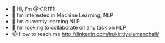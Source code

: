 - 👋 Hi, I’m @K1R1T1
- 👀 I’m interested in Machine Learning, NLP
- 🌱 I’m currently learning NLP
- 💞️ I’m looking to collaborate on any task on NLP
- 📫 How to reach me http://linkedin.com/in/kiritiyelamanchali/

<!---
K1R1T1/K1R1T1 is a ✨ special ✨ repository because its `README.md` (this file) appears on your GitHub profile.
You can click the Preview link to take a look at your changes.
--->
